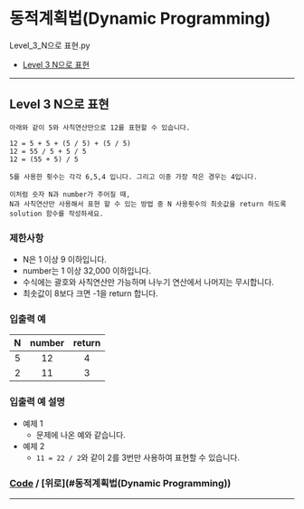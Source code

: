 # 동적계획법(Dynamic Programming)
Level_3_N으로 표현.py
* [Level 3 N으로 표현](#Level-3-N으로-표현)

---

## Level 3 N으로 표현
```
아래와 같이 5와 사칙연산만으로 12를 표현할 수 있습니다.

12 = 5 + 5 + (5 / 5) + (5 / 5)
12 = 55 / 5 + 5 / 5
12 = (55 + 5) / 5

5를 사용한 횟수는 각각 6,5,4 입니다. 그리고 이중 가장 작은 경우는 4입니다.

이처럼 숫자 N과 number가 주어질 때, 
N과 사칙연산만 사용해서 표현 할 수 있는 방법 중 N 사용횟수의 최솟값을 return 하도록 solution 함수를 작성하세요.
```

### 제한사항
* N은 1 이상 9 이하입니다.
* number는 1 이상 32,000 이하입니다.
* 수식에는 괄호와 사칙연산만 가능하며 나누기 연산에서 나머지는 무시합니다.
* 최솟값이 8보다 크면 -1을 return 합니다.

### 입출력 예
N | number | return |
:---: | :---: | :---: |
5 | 12 | 4
2 | 11 | 3

### 입출력 예 설명
* 예제 1
  * 문제에 나온 예와 같습니다.
* 예제 2
  * `11 = 22 / 2`와 같이 2를 3번만 사용하여 표현할 수 있습니다.

### [Code](https://github.com/taki0112/coding_interview/blob/master/src/동적계획법(Dynamic%20Programming)/Level_3_N으로%20표현.py) / [위로](#동적계획법(Dynamic Programming))

---
